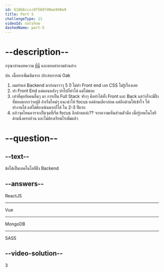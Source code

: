 ```yaml
---
id: 618b6cccc8f5697d0ee940e9
title: Part 5
challengeType: 11
videoId: notshow
dashedName: part-5
---
```


# --description--

กรุณาอ่านบทความ [ที่นี่](https://www.freecodecamp.org/news/front-end-developer-vs-back-end-developer-definition-and-meaning-in-practice/) และตอบคำถามด้านล่าง

ปล. เนื้อหาเพิ่มเติมจาก ประสบการณ์ Oak

1) ผมทำแค่ Backend มาก่อนราวๆ 5 ปี ไม่ทำ Front end เลย CSS ไม่รู้เรื่องเลย 
1) ทำ Front End แค่ตอนหลังๆ ทำไปก็ทำได้ แต่ไม่ชอบ
1) เท่าที่คุยกับคนอื่นๆ มา การเป็น Full Stack จริงๆ คือทำได้ทั้ง Front และ Back แต่ว่าก็จะมีฝั่งที่ชอบมากกว่าอยู่ดี ถ้าเริ่มใหม่ๆ แนะนำให้ focus แค่ด้านเดียวก่อน แต่อีกด้านให้เข้าใจ ให้ทำงานได้ แต่ไม่ต้องเน้นมากก็ได้ ใน 2-3 ปีแรก 
1) แล้วจุดไหนควรจะเป็นจุดที่เริ่ม focus อีกด้านหล่ะ?? จากความเห็นส่วนตัวคือ เมื่อรู้เทคโนโลยีด้านนึงครบถ้วน และไม่ต้องเรียนไรเพิ่มแล้ว

# --question--

## --text--

ข้อใด้เป็นเทคโนโลยีฝั่ง Backend

## --answers--

ReactJS

---

Vue

---

MongoDB

---

SASS

## --video-solution--

3
